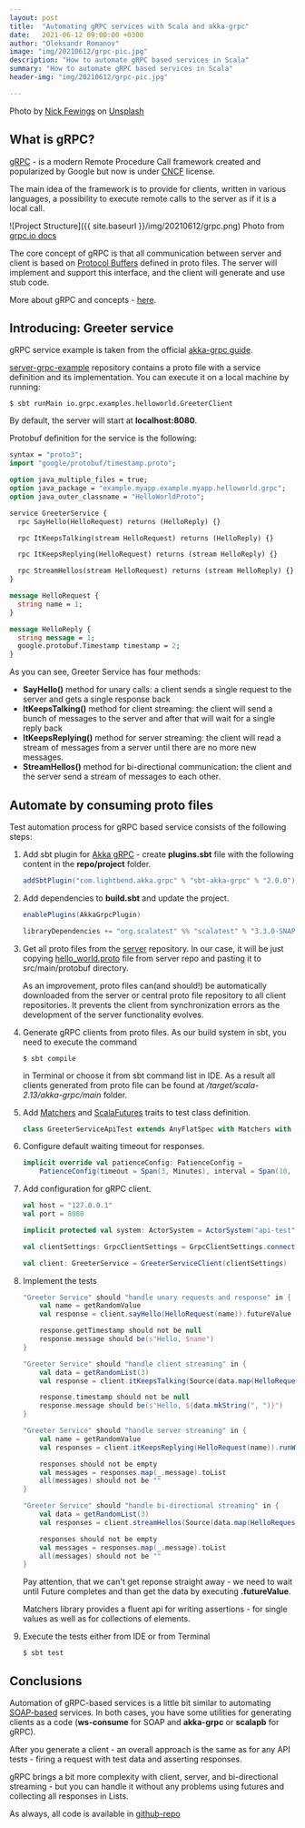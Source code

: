 ```yaml
---
layout: post
title:  "Automating gRPC services with Scala and akka-grpc"
date:   2021-06-12 09:00:00 +0300
author: "Oleksandr Romanov"
image: "img/20210612/grpc-pic.jpg"
description: "How to automate gRPC based services in Scala"
summary: "How to automate gRPC based services in Scala"
header-img: "img/20210612/grpc-pic.jpg"

---
```


Photo by <a href="https://unsplash.com/@jannerboy62?utm_source=unsplash&utm_medium=referral&utm_content=creditCopyText">Nick Fewings</a> on <a href="https://unsplash.com/s/photos/communication?utm_source=unsplash&utm_medium=referral&utm_content=creditCopyText">Unsplash</a>

## What is gRPC?

[gRPC][grpc] - is a modern Remote Procedure Call framework created and popularized by Google but now is under [CNCF][cncf] license.  

The main idea of the framework is to provide for clients, written in various languages, a possibility to execute remote calls to the server as if it is a local call.  

![Project Structure]({{ site.baseurl }}/img/20210612/grpc.png) 
    Photo from <a href="https://grpc.io/docs/what-is-grpc/introduction/">grpc.io docs</a>

The core concept of gRPC is that all communication between server and client is based on [Protocol Buffers][protocol-buffers] defined in proto files. The server will implement and support this interface, and the client will generate and use stub code. 

More about gRPC and concepts - [here][grpc-docs].
  
## Introducing: Greeter service

gRPC service example is taken from the official [akka-grpc guide][grpc-guide].  

[server-grpc-example][server-repo] repository contains a proto file with a service definition and its implementation. You can execute it on a local machine by running: 

```console
$ sbt runMain io.grpc.examples.helloworld.GreeterClient
```

By default, the server will start at **localhost:8080**. 

Protobuf definition for the service is the following:

```protobuf
syntax = "proto3";
import "google/protobuf/timestamp.proto";

option java_multiple_files = true;
option java_package = "example.myapp.example.myapp.helloworld.grpc";
option java_outer_classname = "HelloWorldProto";

service GreeterService {
  rpc SayHello(HelloRequest) returns (HelloReply) {}

  rpc ItKeepsTalking(stream HelloRequest) returns (HelloReply) {}

  rpc ItKeepsReplying(HelloRequest) returns (stream HelloReply) {}

  rpc StreamHellos(stream HelloRequest) returns (stream HelloReply) {}
}

message HelloRequest {
  string name = 1;
}

message HelloReply {
  string message = 1;
  google.protobuf.Timestamp timestamp = 2;
}
```

As you can see, Greeter Service has four methods:  

- **SayHello()** method for unary calls: a client sends a single request to the server and gets a single response back  
- **ItKeepsTalking()** method for client streaming: the client will send a bunch of messages to the server and after that will wait for a single reply back
- **ItKeepsReplying()** method for server streaming: the client will read a stream of messages from a server until there are no more new messages.  
- **StreamHellos()** method for bi-directional communication: the client and the server send a stream of messages to each other. 

## Automate by consuming proto files
Test automation process for gRPC based service consists of the following steps:  

1. Add sbt plugin for [Akka gRPC][akka-grpc] - create **plugins.sbt** file with the following content in the **repo/project** folder.  

    ```scala
    addSbtPlugin("com.lightbend.akka.grpc" % "sbt-akka-grpc" % "2.0.0")
    ```
2. Add dependencies to **build.sbt** and update the project.  

    ```scala
    enablePlugins(AkkaGrpcPlugin)

    libraryDependencies += "org.scalatest" %% "scalatest" % "3.3.0-SNAP2" % Test
    ```

3. Get all proto files from the [server][server-repo] repository. In our case, it will be just copying [hello_world.proto][proto] file from server repo and pasting it to src/main/protobuf directory. 
    
    As an improvement, proto files can(and should!) be automatically downloaded from the server or central proto file repository to all client repositories. It prevents the client from synchronization errors as the development of the server functionality evolves.  

4. Generate gRPC clients from proto files. As our build system in sbt, you need to execute the command  

    ```console
    $ sbt compile
    ``` 
    in Terminal or choose it from sbt command list in IDE. 
    As a result all clients generated from proto file can be found at */target/scala-2.13/akka-grpc/main* folder.   

5. Add [Matchers][matchers] and [ScalaFutures][scala-futures] traits to test class definition.  

    ```scala 
    class GreeterServiceApiTest extends AnyFlatSpec with Matchers with ScalaFutures {
    ``` 

6. Configure default waiting timeout for responses.   

    ```scala
    implicit override val patienceConfig: PatienceConfig =
        PatienceConfig(timeout = Span(3, Minutes), interval = Span(10, Millis))
    ```

7. Add configuration for gRPC client.  

    ```scala
    val host = "127.0.0.1"
    val port = 8080

    implicit protected val system: ActorSystem = ActorSystem("api-test")

    val clientSettings: GrpcClientSettings = GrpcClientSettings.connectToServiceAt(host, port).withTls(false)

    val client: GreeterService = GreeterServiceClient(clientSettings)
    ```

8. Implement the tests  

    ```scala
    "Greeter Service" should "handle unary requests and response" in {
        val name = getRandomValue
        val response = client.sayHello(HelloRequest(name)).futureValue

        response.getTimestamp should not be null
        response.message should be(s"Hello, $name")
    }

    "Greeter Service" should "handle client streaming" in {
        val data = getRandomList(3)
        val response = client.itKeepsTalking(Source(data.map(HelloRequest(_)))).futureValue

        response.timestamp should not be null
        response.message should be(s"Hello, ${data.mkString(", ")}")
    }

    "Greeter Service" should "handle server streaming" in {
        val name = getRandomValue
        val responses = client.itKeepsReplying(HelloRequest(name)).runWith(Sink.seq).futureValue

        responses should not be empty
        val messages = responses.map(_.message).toList
        all(messages) should not be ""
    }

    "Greeter Service" should "handle bi-directional streaming" in {
        val data = getRandomList(3)
        val responses = client.streamHellos(Source(data.map(HelloRequest(_)))).runWith(Sink.seq).futureValue

        responses should not be empty
        val messages = responses.map(_.message).toList
        all(messages) should not be ""
    }
    ```
    Pay attention, that we can't get reponse straight away - we need to wait until Future completes and than get the data by executing **.futureValue**.  

    Matchers library provides a fluent api for writing assertions - for single values as well as for collections of elements.

9. Execute the tests either from IDE or from Terminal  

    ```console 
    $ sbt test
    ```

## Conclusions
Automation of gRPC-based services is a little bit similar to automating [SOAP-based][soap] services. In both cases, you have some utilities for generating clients as a code (**ws-consume** for SOAP and **akka-grpc** or **scalapb** for gRPC).  

After you generate a client - an overall approach is the same as for any API tests - firing a request with test data and asserting responses.  

gRPC brings a bit more complexity with client, server, and bi-directional streaming - but you can handle it without any problems using futures and collecting all responses in Lists.  

As always, all code is available in [github-repo][client-repo]

[grpc]: https://grpc.io/
[cncf]: https://www.cncf.io/
[protocol-buffers]: https://developers.google.com/protocol-buffers/docs/overview
[grpc-docs]: https://grpc.io/docs/
[grpc-guide]: https://doc.akka.io/docs/akka-grpc/current/server/index.html
[akka-grpc]: https://doc.akka.io/docs/akka-grpc/current/index.html
[proto]: https://github.com/alexromanov/server-grpc-sample/blob/main/src/main/protobuf/hello_world.proto
[matchers]: https://www.scalatest.org/user_guide/using_matchers
[scala-futures]: https://docs.scala-lang.org/overviews/core/futures.html
[soap]: https://ru.wikipedia.org/wiki/SOAP
[server-repo]: https://github.com/alexromanov/server-grpc-sample
[client-repo]: https://github.com/alexromanov/client-grpc-sample